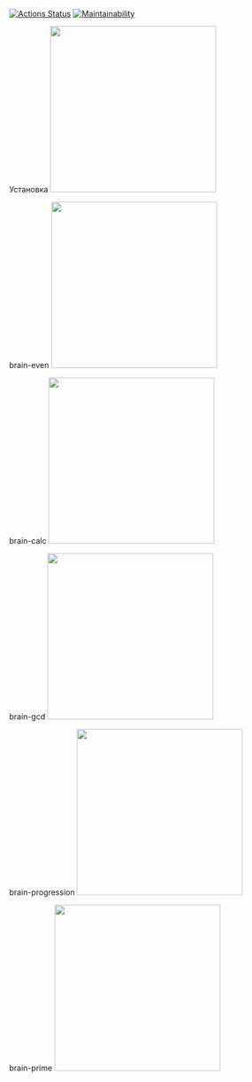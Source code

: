 
[![Actions Status](https://github.com/vitalychasovskih/python-project-49/actions/workflows/hexlet-check.yml/badge.svg)](https://github.com/vitalychasovskih/python-project-49/actions)
[![Maintainability](https://api.codeclimate.com/v1/badges/1939e982167320ac0042/maintainability)](https://codeclimate.com/github/vitalychasovskih/python-project-49/maintainability)

Установка
<a href="https://asciinema.org/a/650927" target="_blank"><img src="https://asciinema.org/a/650927.svg" width="300"/></a>

brain-even
<a href="https://asciinema.org/a/650933" target="_blank"><img src="https://asciinema.org/a/650933.svg" width="300"/></a>

brain-calc
<a href="https://asciinema.org/a/650934" target="_blank"><img src="https://asciinema.org/a/650934.svg" width="300"/></a>

brain-gcd
<a href="https://asciinema.org/a/650935" target="_blank"><img src="https://asciinema.org/a/50935.svg" width="300"/></a>

brain-progression
<a href="https://asciinema.org/a/650937" target="_blank"><img src="https://asciinema.org/a/650937.svg" width="300"/></a>

brain-prime
<a href="https://asciinema.org/a/650938" target="_blank"><img src="https://asciinema.org/a/650938.svg" width="300"/></a>

